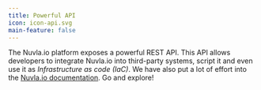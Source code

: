 ```yaml
---
title: Powerful API
icon: icon-api.svg
main-feature: false
---
```


The Nuvla.io platform exposes a powerful REST API. This API allows developers to integrate Nuvla.io into third-party systems, script it and even use it as <em>Infrastructure as code (IaC)</em>. We have also put a lot of effort into the <a href="https://docs.nuvla.io" target="_blank"> Nuvla.io documentation</a>. Go and explore!
